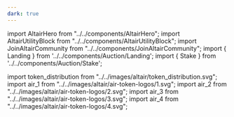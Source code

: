 ```yaml
---
dark: true
---
```


import AltairHero from "../../components/AltairHero";
import AltairUtilityBlock from "../../components/AltairUtilityBlock";
import JoinAltairCommunity from "../../components/JoinAltairCommunity";
import { Landing } from '../../components/Auction/Landing';
import { Stake } from '../../components/Auction/Stake';

import token_distribution from "../../images/altair/token_distribution.svg";
import air_1 from "../../images/altair/air-token-logos/1.svg";
import air_2 from "../../images/altair/air-token-logos/2.svg";
import air_3 from "../../images/altair/air-token-logos/3.svg";
import air_4 from "../../images/altair/air-token-logos/4.svg";

<Landing />
<Stake />
